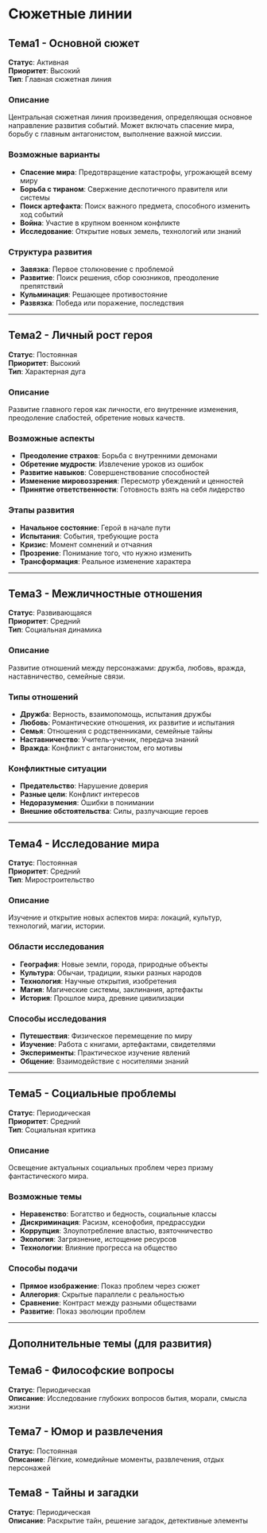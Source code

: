 # Сюжетные линии

## Тема1 - Основной сюжет
**Статус**: Активная  
**Приоритет**: Высокий  
**Тип**: Главная сюжетная линия

### Описание
Центральная сюжетная линия произведения, определяющая основное направление развития событий. Может включать спасение мира, борьбу с главным антагонистом, выполнение важной миссии.

### Возможные варианты
- **Спасение мира**: Предотвращение катастрофы, угрожающей всему миру
- **Борьба с тираном**: Свержение деспотичного правителя или системы
- **Поиск артефакта**: Поиск важного предмета, способного изменить ход событий
- **Война**: Участие в крупном военном конфликте
- **Исследование**: Открытие новых земель, технологий или знаний

### Структура развития
- **Завязка**: Первое столкновение с проблемой
- **Развитие**: Поиск решения, сбор союзников, преодоление препятствий
- **Кульминация**: Решающее противостояние
- **Развязка**: Победа или поражение, последствия

---

## Тема2 - Личный рост героя
**Статус**: Постоянная  
**Приоритет**: Высокий  
**Тип**: Характерная дуга

### Описание
Развитие главного героя как личности, его внутренние изменения, преодоление слабостей, обретение новых качеств.

### Возможные аспекты
- **Преодоление страхов**: Борьба с внутренними демонами
- **Обретение мудрости**: Извлечение уроков из ошибок
- **Развитие навыков**: Совершенствование способностей
- **Изменение мировоззрения**: Пересмотр убеждений и ценностей
- **Принятие ответственности**: Готовность взять на себя лидерство

### Этапы развития
- **Начальное состояние**: Герой в начале пути
- **Испытания**: События, требующие роста
- **Кризис**: Момент сомнений и отчаяния
- **Прозрение**: Понимание того, что нужно изменить
- **Трансформация**: Реальное изменение характера

---

## Тема3 - Межличностные отношения
**Статус**: Развивающаяся  
**Приоритет**: Средний  
**Тип**: Социальная динамика

### Описание
Развитие отношений между персонажами: дружба, любовь, вражда, наставничество, семейные связи.

### Типы отношений
- **Дружба**: Верность, взаимопомощь, испытания дружбы
- **Любовь**: Романтические отношения, их развитие и испытания
- **Семья**: Отношения с родственниками, семейные тайны
- **Наставничество**: Учитель-ученик, передача знаний
- **Вражда**: Конфликт с антагонистом, его мотивы

### Конфликтные ситуации
- **Предательство**: Нарушение доверия
- **Разные цели**: Конфликт интересов
- **Недоразумения**: Ошибки в понимании
- **Внешние обстоятельства**: Силы, разлучающие героев

---

## Тема4 - Исследование мира
**Статус**: Постоянная  
**Приоритет**: Средний  
**Тип**: Миростроительство

### Описание
Изучение и открытие новых аспектов мира: локаций, культур, технологий, магии, истории.

### Области исследования
- **География**: Новые земли, города, природные объекты
- **Культура**: Обычаи, традиции, языки разных народов
- **Технология**: Научные открытия, изобретения
- **Магия**: Магические системы, заклинания, артефакты
- **История**: Прошлое мира, древние цивилизации

### Способы исследования
- **Путешествия**: Физическое перемещение по миру
- **Изучение**: Работа с книгами, артефактами, свидетелями
- **Эксперименты**: Практическое изучение явлений
- **Общение**: Взаимодействие с носителями знаний

---

## Тема5 - Социальные проблемы
**Статус**: Периодическая  
**Приоритет**: Средний  
**Тип**: Социальная критика

### Описание
Освещение актуальных социальных проблем через призму фантастического мира.

### Возможные темы
- **Неравенство**: Богатство и бедность, социальные классы
- **Дискриминация**: Расизм, ксенофобия, предрассудки
- **Коррупция**: Злоупотребление властью, взяточничество
- **Экология**: Загрязнение, истощение ресурсов
- **Технологии**: Влияние прогресса на общество

### Способы подачи
- **Прямое изображение**: Показ проблем через сюжет
- **Аллегория**: Скрытые параллели с реальностью
- **Сравнение**: Контраст между разными обществами
- **Развитие**: Показ эволюции проблем

---

## Дополнительные темы (для развития)

## Тема6 - Философские вопросы
**Статус**: Периодическая  
**Описание**: Исследование глубоких вопросов бытия, морали, смысла жизни

## Тема7 - Юмор и развлечения
**Статус**: Постоянная  
**Описание**: Лёгкие, комедийные моменты, развлечения, отдых персонажей

## Тема8 - Тайны и загадки
**Статус**: Периодическая  
**Описание**: Раскрытие тайн, решение загадок, детективные элементы